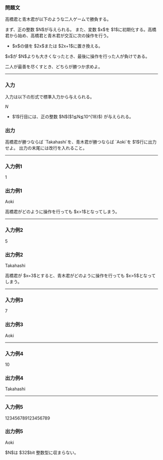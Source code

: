 
<div>

<div>

<div>

<section>

### **問題文**

<p>
高橋君と青木君が以下のような二人ゲームで勝負する。
</p>

<p>
まず、正の整数 $N$が与えられる。
また、変数 $x$を $1$に初期化する。高橋君から始め、高橋君と青木君が交互に次の操作を行う。
</p>

<ul>

<li>
$x$の値を $2x$または $2x+1$に置き換える。
</li>

</ul>

<p>
$x$が $N$よりも大きくなったとき、最後に操作を行った人が負けである。
</p>

<p>
二人が最善を尽くすとき、どちらが勝つか求めよ。
</p>

</section>

</div>

---

<div>

<div>

<section>

### **入力**

<p>
入力は以下の形式で標準入力から与えられる。
</p>

<div>

$N$
</div>

<ul>

<li>
$1$行目には、正の整数 $N$($1≦N≦10^{18}$) が与えられる。
</li>

</ul>

</section>

</div>

<div>

<section>

### **出力**

<p>
高橋君が勝つならば `Takahashi`を、青木君が勝つならば `Aoki`を $1$行に出力せよ。
出力の末尾には改行を入れること。
</p>

</section>

</div>

</div>

---

<div>

<section>

### **入力例1**

<div>

1

</div>

</section>

</div>

<div>

<section>

### **出力例1**

<div>

Aoki

</div>

<p>
高橋君がどのように操作を行っても $x>1$となってしまう。
</p>

</section>

</div>

---

<div>

<section>

### **入力例2**

<div>

5

</div>

</section>

</div>

<div>

<section>

### **出力例2**

<div>

Takahashi

</div>

<p>
高橋君が $x=3$とすると、青木君がどのように操作を行っても $x>5$となってしまう。
</p>

</section>

</div>

---

<div>

<section>

### **入力例3**

<div>

7

</div>

</section>

</div>

<div>

<section>

### **出力例3**

<div>

Aoki

</div>

</section>

</div>

---

<div>

<section>

### **入力例4**

<div>

10

</div>

</section>

</div>

<div>

<section>

### **出力例4**

<div>

Takahashi

</div>

</section>

</div>

---

<div>

<section>

### **入力例5**

<div>

123456789123456789

</div>

</section>

</div>

<div>

<section>

### **出力例5**

<div>

Aoki

</div>

<p>
$N$は $32$bit 整数型に収まらない。
</p>

</section>

</div>

</div>

</div>
